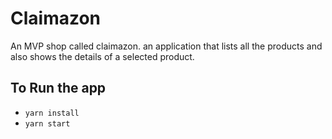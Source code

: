 # Claimazon

An MVP shop called claimazon.
an application that lists all the
products and also shows the details of a selected product.

## To Run the app
- `yarn install`
- `yarn start`
